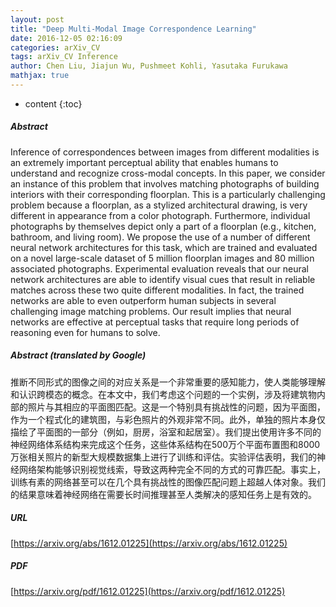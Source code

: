 ```yaml
---
layout: post
title: "Deep Multi-Modal Image Correspondence Learning"
date: 2016-12-05 02:16:09
categories: arXiv_CV
tags: arXiv_CV Inference
author: Chen Liu, Jiajun Wu, Pushmeet Kohli, Yasutaka Furukawa
mathjax: true
---
```


* content
{:toc}

##### Abstract
Inference of correspondences between images from different modalities is an extremely important perceptual ability that enables humans to understand and recognize cross-modal concepts. In this paper, we consider an instance of this problem that involves matching photographs of building interiors with their corresponding floorplan. This is a particularly challenging problem because a floorplan, as a stylized architectural drawing, is very different in appearance from a color photograph. Furthermore, individual photographs by themselves depict only a part of a floorplan (e.g., kitchen, bathroom, and living room). We propose the use of a number of different neural network architectures for this task, which are trained and evaluated on a novel large-scale dataset of 5 million floorplan images and 80 million associated photographs. Experimental evaluation reveals that our neural network architectures are able to identify visual cues that result in reliable matches across these two quite different modalities. In fact, the trained networks are able to even outperform human subjects in several challenging image matching problems. Our result implies that neural networks are effective at perceptual tasks that require long periods of reasoning even for humans to solve.

##### Abstract (translated by Google)
推断不同形式的图像之间的对应关系是一个非常重要的感知能力，使人类能够理解和认识跨模态的概念。在本文中，我们考虑这个问题的一个实例，涉及将建筑物内部的照片与其相应的平面图匹配。这是一个特别具有挑战性的问题，因为平面图，作为一个程式化的建筑图，与彩色照片的外观非常不同。此外，单独的照片本身仅描绘了平面图的一部分（例如，厨房，浴室和起居室）。我们提出使用许多不同的神经网络体系结构来完成这个任务，这些体系结构在500万个平面布置图和8000万张相关照片的新型大规模数据集上进行了训练和评估。实验评估表明，我们的神经网络架构能够识别视觉线索，导致这两种完全不同的方式的可靠匹配。事实上，训练有素的网络甚至可以在几个具有挑战性的图像匹配问题上超越人体对象。我们的结果意味着神经网络在需要长时间推理甚至人类解决的感知任务上是有效的。

##### URL
[https://arxiv.org/abs/1612.01225](https://arxiv.org/abs/1612.01225)

##### PDF
[https://arxiv.org/pdf/1612.01225](https://arxiv.org/pdf/1612.01225)

